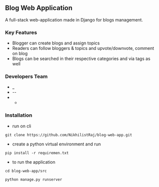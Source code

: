 ## Blog Web Application

A full-stack web-application made in Django for blogs management.

### Key Features
* Blogger can create blogs and assign topics
* Readers can follow bloggers & topics and upvote/downvote, comment on blog 
* Blogs can be searched in their respective categories and via tags as well


### Developers Team
* _
* --
* -

### Installation

* run on cli
```
git clone https://github.com/NikhilistRaj/blog-web-app.git
```

* create a python virtual environment and run
```
pip install -r requiremen.txt
```

* to run the application
```
cd blog-web-app/src
```
```
python manage.py runserver
```
